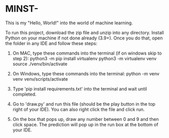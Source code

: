# MINST-
This is my "Hello, World!" into the world of machine learning.

To run this project, download the zip file and unzip into any directory. Install Python on your machine if not done already (3.9+). 
Once you do that, open the folder in any IDE and follow these steps:

1. On MAC, type these commands into the terminal (if on windows skip to step 2):
  python3 -m pip install virtualenv
  python3 -m virtualenv venv
  source ./venv/bin/activate

2. On Windows, type these commands into the terminal:
   python -m venv venv
   venv/scripts/activate

3. Type 'pip install requirements.txt' into the terminal and wait until completed.
4. Go to 'draw.py' and run this file (should be the play button in the top right of your IDE). You can also right click the file and click run.
5. On the box that pops up, draw any number between 0 and 9 and then click space. The prediction will pop up in the run box at the bottom of your IDE.
